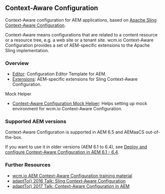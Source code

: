 ## Context-Aware Configuration

Context-Aware configuration for AEM applications, based on [Apache Sling Context-Aware Configuration][sling-caconfig].

Context-Aware means configurations that are related to a content resource or a resource tree, e.g. a web site or a tenant site. wcm.io Context-Aware Configuration provides a set of AEM-specific extensions to the Apache Sling implementation.


### Overview

* [Editor](editor/): Configuration Editor Template for AEM.
* [Extensions](extensions/): AEM-specific extensions for Sling Context-Aware Configuration.

Mock Helper

* [Context-Aware Configuration Mock Helper](https://wcm.io/testing/wcm-io-mock/caconfig/): Helps setting up mock environment for wcm.io Context-Aware Configuration.


### Supported AEM versions

Context-Aware Configuration is supported in AEM 6.5 and AEMaaCS out-of-the-box.

If you want to use it in older versions (AEM 6.1 to 6.4), see [Deploy and configure Context-Aware Configuration in AEM 6.1 - 6.4][deploy-configure-caconfig-in-aem].

### Further Resources

* [wcm.io AEM Context-Aware Configuration training material](https://training.wcm.io/caconfig/)
* [adaptTo() 2016 Talk: Sling Context-Aware Configuration](https://adapt.to/2016/en/schedule/sling-context-aware-configuration.html)
* [adaptTo() 2017 Talk: Context-Aware Configuration in AEM](https://adapt.to/2017/en/schedule/context-aware-configuration-in-aem.html)


[sling-caconfig]: https://sling.apache.org/documentation/bundles/context-aware-configuration/context-aware-configuration.html
[deploy-configure-caconfig-in-aem]: https://wcm.io/caconfig/deploy-configure-caconfig-in-aem.html
